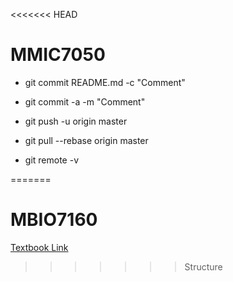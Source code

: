<<<<<<< HEAD
# MMIC7050

* git commit README.md -c "Comment"
* git commit -a -m "Comment"
* git push -u origin master

* git pull --rebase origin master
* git remote -v

=======
# MBIO7160

[Textbook Link](http://web.stanford.edu/class/bios221/book/)
>>>>>>> Structure
